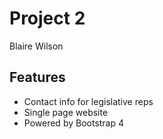 # Project 2

Blaire Wilson

## Features

* Contact info for legislative reps
* Single page website
* Powered by Bootstrap 4